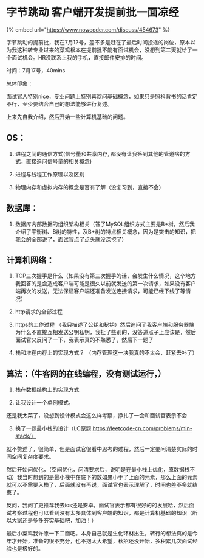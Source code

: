 # 字节跳动 客户端开发提前批一面凉经

{% embed url="https://www.nowcoder.com/discuss/454673" %}

字节跳动的提前批，我在7月12号，差不多是赶在了最后时间投递的岗位，原本以为我这种转专业过来的菜鸡根本在提前批不能有面试机会，没想到第二天就给了一个面试机会。HR没联系上我的手机，直接邮件安排的时间。

时间：7月17号，40mins

总体印象：

面试官人特别nice，专业问题上特别喜欢问基础概念，如果只是照科背书的话肯定不行，至少要结合自己的想法能够进行复述。

上来先自我介绍，然后开始一些计算机基础的问题。

## OS：

1. 进程之间的通信方式\(信号量和共享内存, 都没有让我答到其他的管道啥的方式，直接追问信号量的相关概念\)

2. 进程与线程工作原理以及区别

3. 物理内存和虚拟内存的概念是否有了解（没复习到，直接不会）

## 数据库：

1. 数据库内部数据的组织架构相关（答了MySQL组织方式主要是B+树，然后我介绍了平衡树、B树的特性，及B+树的特点相关概念，因为是突击的知识，把我会的全部说了，面试官点了点头就没深挖了）

## 计算机网络：

1. TCP三次握手是什么（如果没有第三次握手的话，会发生什么情况，这个地方我回答的是会造成客户端可能是很久以前就发送的第一次请求，如果没有客户端再次的发送，无法保证客户端还准备发送连接请求，可能已经下线了等情况）

2. http请求的全部过程

3. https的工作过程 （我只描述了公钥和秘钥）然后追问了我客户端和服务器端为什么不直接互相发送公钥私钥，我扯了些别的，没答道点子上应该是，然后面试官又反问了一下，我表示真的不熟悉了，然后下一题了

4. 栈和堆在内存上的实现方式？ （内存管理这一块我真的不太会，赶紧去补了）

## 算法：（牛客网的在线编程，没有测试运行，）

1. 栈在数据结构上的实现方式

2. 让我设计一个单例模式，

还是我太菜了，没想到设计模式会这么样考察，挣扎了一会和面试官表示不会

3. 换了一题最小栈的设计（LC原题 https://leetcode-cn.com/problems/min-stack/）

就不赘述了，很简单，但是面试官很看中思考的过程，然后一定要问清楚实际的时间空间复杂度要求。

然后开始问优化，（空间优化，问清要求后，说明是在最小栈上优化，原数据栈不动）我当时想到的是最小栈中在底下的数如果小于了上面的元素，那么上面的元素就可以不需要入栈了，后面就没有再说，面试官也表示理解了，时间也差不多就结束了。



反问，我问了更推荐我去ios还是安卓，面试官表示都有很好的的发展哈，然后面试考察过程也可以看到没有太多具体到客户端的知识，都是计算机基础的知识（所以大家还是多多夯实基础吧，加油！）

最后小菜鸡我许愿一下二面吧。本身自己就是生化环材出生，转行的想法真的是今年才开始，准备的很不充分，也不抱太大希望，秋招还没开始，多积累几次面试经验也是极好的。

